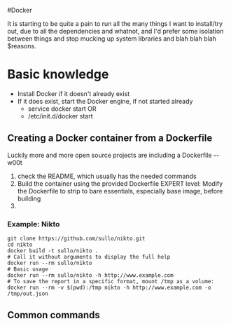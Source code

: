 #Docker

It is starting to be quite a pain to run all the many things I want to install/try out, due to all the dependencies and whatnot, and I'd prefer some isolation between things and stop mucking up system libraries and blah blah blah $reasons.

# Basic knowledge
* Install Docker if it doesn't already exist
* If it does exist, start the Docker engine, if not started already
  * service docker start
  OR
  * /etc/init.d/docker start


## Creating a Docker container from a Dockerfile
Luckily more and more open source projects are including a Dockerfile -- w00t

1) check the README, which usually has the needed commands
2) Build the container using the provided Dockerfile
EXPERT level: Modify the Dockerfile to strip to bare essentials, especially base image, before building
3) 


### Example: Nikto
```
git clone https://github.com/sullo/nikto.git
cd nikto
docker build -t sullo/nikto .
# Call it without arguments to display the full help
docker run --rm sullo/nikto
# Basic usage
docker run --rm sullo/nikto -h http://www.example.com
# To save the report in a specific format, mount /tmp as a volume:
docker run --rm -v $(pwd):/tmp nikto -h http://www.example.com -o /tmp/out.json
```



## Common commands

